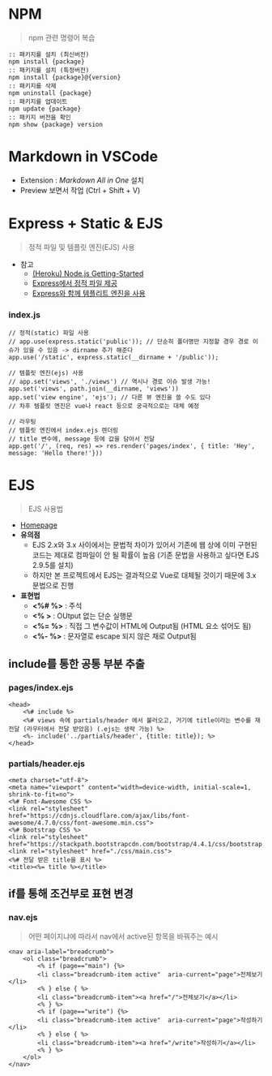 # NPM
> npm 관련 명령어 복습
```
:: 패키지를 설치 (최신버전)
npm install {package}
:: 패키지를 설치 (특정버전)
npm install {package}@{version}
:: 패키지를 삭제
npm uninstall {package}
:: 패키지를 업데이트
npm update {package}
:: 패키지 버전을 확인
npm show {package} version
```

# Markdown in VSCode
- Extension : *Markdown All in One* 설치
- Preview 보면서 작업 (Ctrl + Shift + V)

# Express + Static & EJS
> 정적 파일 및 템플릿 엔진(EJS) 사용
* 참고
  * [(Heroku) Node.js Getting-Started](https://github.com/heroku/node-js-getting-started/blob/master/index.js)
  * [Express에서 정적 파일 제공](http://expressjs.com/ko/starter/static-files.html)
  * [Express와 함께 템플리트 엔진을 사용](http://expressjs.com/ko/guide/using-template-engines.html)

### **index.js**
```
// 정적(static) 파일 사용
// app.use(express.static('public')); // 단순히 폴더명만 지정할 경우 경로 이슈가 있을 수 있음 -> dirname 추가 해준다
app.use('/static', express.static(__dirname + '/public'));
```
```
// 템플릿 엔진(ejs) 사용
// app.set('views', './views') // 역시나 경로 이슈 발생 가능!
app.set('views', path.join(__dirname, 'views'))
app.set('view engine', 'ejs'); // 다른 뷰 엔진을 쓸 수도 있다
// 차후 템플릿 엔진은 vue나 react 등으로 궁극적으로는 대체 예정
```
```
// 라우팅
// 템플릿 엔진에서 index.ejs 렌더링
// title 변수에, message 등에 값을 담아서 전달
app.get('/', (req, res) => res.render('pages/index', { title: 'Hey', message: 'Hello there!'}))
```

# EJS
> EJS 사용법
* [Homepage](https://ejs.co)
* **유의점**
  * EJS 2.x와 3.x 사이에서는 문법적 차이가 있어서 기존에 웹 상에 이미 구현된 코드는 제대로 컴파일이 안 될 확률이 높음 (기존 문법을 사용하고 싶다면 EJS 2.9.5를 설치)
  * 하지만 본 프로젝트에서 EJS는 결과적으로 Vue로 대체될 것이기 때문에 3.x 문법으로 진행
* **표현법**
  * **<%# %>** : 주석
  * **<% >** : OUtput 없는 단순 실행문
  * **<%= %>** : 직접 그 변수값이 HTML에 Output됨 (HTML 요소 섞어도 됨)
  * **<%- %>** : 문자열로 escape 되지 않은 채로 Output됨
## include를 통한 공통 부분 추출
### **pages/index.ejs**
```
<head>
    <%# include %>
    <%# views 속에 partials/header 에서 불러오고, 거기에 title이라는 변수를 재전달 (라우터에서 전달 받았음) (.ejs는 생략 가능) %>
    <%- include('../partials/header', {title: title}); %>
</head>
```
### **partials/header.ejs**
```
<meta charset="utf-8">
<meta name="viewport" content="width=device-width, initial-scale=1, shrink-to-fit=no">
<%# Font-Awesome CSS %>
<link rel="stylesheet" href="https://cdnjs.cloudflare.com/ajax/libs/font-awesome/4.7.0/css/font-awesome.min.css">
<%# Bootstrap CSS %>
<link rel="stylesheet" href="https://stackpath.bootstrapcdn.com/bootstrap/4.4.1/css/bootstrap.min.css">
<link rel="stylesheet" href="./css/main.css">
<%# 전달 받은 title을 표시 %>
<title><%= title %></title>
```
## if를 통해 조건부로 표현 변경
### **nav.ejs**
> 어떤 페이지냐에 따라서 nav에서 active된 항목을 바꿔주는 예시
```
<nav aria-label="breadcrumb">
    <ol class="breadcrumb">
        <% if (page=="main") {%>
        <li class="breadcrumb-item active"  aria-current="page">전체보기</li>
        <% } else { %>
        <li class="breadcrumb-item"><a href="/">전체보기</a></li>
        <% } %>
        <% if (page=="write") {%>
        <li class="breadcrumb-item active"  aria-current="page">작성하기</li>
        <% } else { %>
        <li class="breadcrumb-item"><a href="/write">작성하기</a></li>
        <% } %>
    </ol>
</nav>
```